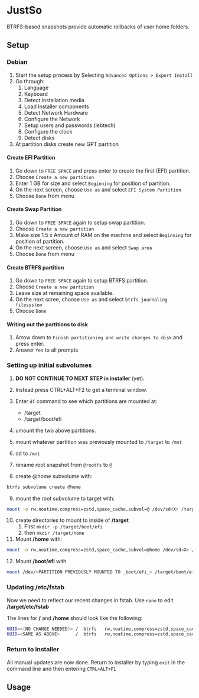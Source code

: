 # JustSo

BTRFS-based snapshots provide automatic rollbacks of user home folders.

## Setup

### Debian

1. Start the setup process by Selecting `Advanced Options > Expert Install`
1. Go through:
    1. Language
    1. Keyboard
    1. Detect installation media
    1. Load Installer components
    1. Detect Network Hardware
    1. Configure the Network
    1. Setup users and passwords (lebtech)
    1. Configure the clock
    1. Detect disks
1. At partition disks create new GPT partition

#### Create EFI Partition

1. Go down to `FREE SPACE` and press enter to create the first (EFI) partition.
1. Choose `Create a new partition`
1. Enter 1 GB for size and select `Beginning` for position of partition.
1. On the next screen, choose `Use as` and select `EFI System Partition`
1. Choose `Done` from menu

#### Create Swap Partition

1. Go down to `FREE SPACE` again to setup swap partition.
1. Choose `Create a new partition`
1. Make size 1.5 x Amount of RAM on the machine and select `Beginning` for position of partition.
1. On the next screen, choose `Use as` and select `Swap area`
1. Choose `Done` from menu

#### Create BTRFS partition

1. Go down to `FREE SPACE` again to setup BTRFS partition.
1. Choose `Create a new partition`
1. Leave size at remaining space available.
1. On the next scree, choose `Use as` and select `btrfs journaling filesystem`
1. Choose `Done`

#### Writing out the partitions to disk

1. Arrow down to `Finish partitioning and write changes to disk` and press enter.
1. Answer `Yes` to all prompts

### Setting up initial subvolumes

1. **DO NOT CONTINUE TO NEXT STEP in installer** (yet).
1. Instead press CTRL+ALT+F2 to get a terminal window.
1. Enter `df` command to see which partitions are mounted at:
    * /target
    * /target/boot/efi

1. umount the two above partitions.
1. mount whatever partition was previously mounted to `/target` to `/mnt`
1. cd to `/mnt`
1. rename root snapshot from `@rootfs` to `@`
1. create @home subvolume with:

```bash
btrfs subvolume create @home
```

9. mount the root subvolume to target with:

```bash
mount -o rw,noatime,compress=zstd,space_cache,subvol=@ /dev/sd<X> /target
```

10. create directories to mount to inside of **/target**
    1. First `mkdir -p /target/boot/efi`
    1. then `mkdir /target/home`
1. Mount **/home** with:

```bash
mount -o rw,noatime,compress=zstd,space_cache,subvol=@home /dev/sd<X> /target/home
```

12. Mount **/boot/efi** with

```bash
mount /dev/<PARTITION PREVIOUSLY MOUNTED TO _boot/efi_> /target/boot/efi
```

### Updating /etc/fstab

Now we need to reflect our recent changes in fstab.  Use `nano` to edit **/target/etc/fstab**

The lines for **/** and **/home** should look like the following:

```bash
UUID=<(NO CHANGE NEEDED)> /  btrfs   rw,noatime,compress=zstd,space_cache,subvol=@   0 0
UUID=<SAME AS ABOVE>      /  btrfs   rw,noatime,compress=zstd,space_cache,subvol=@home   0 0
```
### Return to installer

All manual updates are now done.  Return to installer by typing `exit` in the command line and then entering `CTRL+ALT+F1`

## Usage
